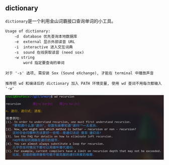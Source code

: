 
## dictionary
`dictionary`是一个利用金山词霸接口查询单词的小工具。

```
Usage of dictionary:
    -d	database 优先查询本地数据库
    -e  external 显示外部读音 URL
    -i  interactive 进入交互词典
    -s  sound 在线获取读音 (need sox)
    -w string
        word 指定要查询的单词

对于 '-s' 选项, 需安装 Sox (Sound eXchange), 才能在 terminal 中播放声音

推荐把 wd 和编译后的 dictionary 加入 PATH 环境变量, 使用 wd 查词不用每次都输入 '-w'
```

![image](https://github.com/PunkSnail/armory/blob/master/images/dictionary_demonstration.jpg)
